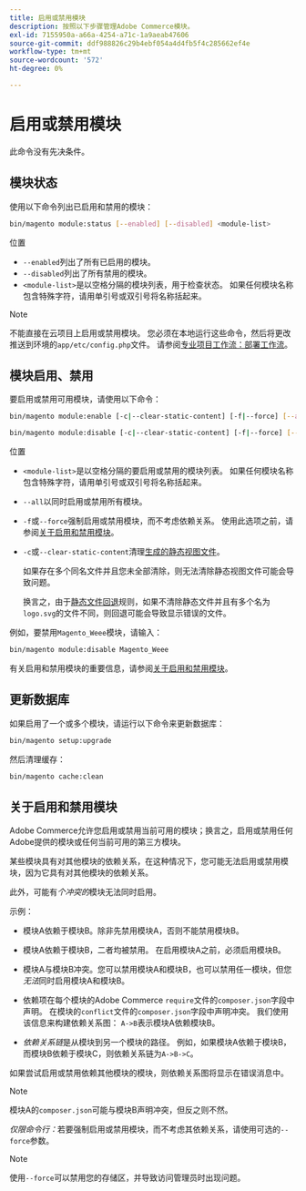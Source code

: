 ```yaml
---
title: 启用或禁用模块
description: 按照以下步骤管理Adobe Commerce模块。
exl-id: 7155950a-a66a-4254-a71c-1a9aeab47606
source-git-commit: ddf988826c29b4ebf054a4d4fb5f4c285662ef4e
workflow-type: tm+mt
source-wordcount: '572'
ht-degree: 0%

---
```


# 启用或禁用模块

此命令没有先决条件。

## 模块状态

使用以下命令列出已启用和禁用的模块：

```bash
bin/magento module:status [--enabled] [--disabled] <module-list>
```

位置

* `--enabled`列出了所有已启用的模块。
* `--disabled`列出了所有禁用的模块。
* `<module-list>`是以空格分隔的模块列表，用于检查状态。 如果任何模块名称包含特殊字符，请用单引号或双引号将名称括起来。

>[!NOTE]
>
>不能直接在云项目上启用或禁用模块。 您必须在本地运行这些命令，然后将更改推送到环境的`app/etc/config.php`文件。 请参阅[专业项目工作流：部署工作流](https://experienceleague.adobe.com/docs/commerce-cloud-service/user-guide/architecture/pro-develop-deploy-workflow.html#deployment-workflow)。

## 模块启用、禁用

要启用或禁用可用模块，请使用以下命令：

```bash
bin/magento module:enable [-c|--clear-static-content] [-f|--force] [--all] <module-list>
```

```bash
bin/magento module:disable [-c|--clear-static-content] [-f|--force] [--all] <module-list>
```

位置

* `<module-list>`是以空格分隔的要启用或禁用的模块列表。 如果任何模块名称包含特殊字符，请用单引号或双引号将名称括起来。
* `--all`以同时启用或禁用所有模块。
* `-f`或`--force`强制启用或禁用模块，而不考虑依赖关系。 使用此选项之前，请参阅[关于启用和禁用模块](#about-enabling-and-disabling-modules)。
* `-c`或`--clear-static-content`清理[生成的静态视图文件](../../configuration/cli/static-view-file-deployment.md)。

  如果存在多个同名文件并且您未全部清除，则无法清除静态视图文件可能会导致问题。

  换言之，由于[静态文件回退](../../configuration/cli/static-view-file-deployment.md)规则，如果不清除静态文件并且有多个名为`logo.svg`的文件不同，则回退可能会导致显示错误的文件。

例如，要禁用`Magento_Weee`模块，请输入：

```bash
bin/magento module:disable Magento_Weee
```

有关启用和禁用模块的重要信息，请参阅[关于启用和禁用模块](#about-enabling-and-disabling-modules)。

## 更新数据库

如果启用了一个或多个模块，请运行以下命令来更新数据库：

```bash
bin/magento setup:upgrade
```

然后清理缓存：

```bash
bin/magento cache:clean
```

## 关于启用和禁用模块

Adobe Commerce允许您启用或禁用当前可用的模块；换言之，启用或禁用任何Adobe提供的模块或任何当前可用的第三方模块。

某些模块具有对其他模块的依赖关系，在这种情况下，您可能无法启用或禁用模块，因为它具有对其他模块的依赖关系。

此外，可能有&#x200B;*个冲突的*&#x200B;模块无法同时启用。

示例：

* 模块A依赖于模块B。除非先禁用模块A，否则不能禁用模块B。

* 模块A依赖于模块B，二者均被禁用。 在启用模块A之前，必须启用模块B。

* 模块A与模块B冲突。您可以禁用模块A和模块B，也可以禁用任一模块，但您&#x200B;*无法*&#x200B;同时启用模块A和模块B。

* 依赖项在每个模块的Adobe Commerce `require`文件的`composer.json`字段中声明。 在模块的`conflict`文件的`composer.json`字段中声明冲突。 我们使用该信息来构建依赖关系图： `A->B`表示模块A依赖模块B。

* *依赖关系链*&#x200B;是从模块到另一个模块的路径。 例如，如果模块A依赖于模块B，而模块B依赖于模块C，则依赖关系链为`A->B->C`。

如果尝试启用或禁用依赖其他模块的模块，则依赖关系图将显示在错误消息中。

>[!NOTE]
>
>模块A的`composer.json`可能与模块B声明冲突，但反之则不然。

*仅限命令行：*&#x200B;若要强制启用或禁用模块，而不考虑其依赖关系，请使用可选的`--force`参数。

>[!NOTE]
>
>使用`--force`可以禁用您的存储区，并导致访问管理员时出现问题。
